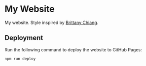 # My Website

My website. Style inspired by [Brittany Chiang](https://brittanychiang.com/).

## Deployment

Run the following command to deploy the website to GitHub Pages:

```sh
npm run deploy
```
